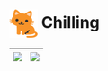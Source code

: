 # <img src="./cat icon.png" width="50" height="50" align="center">&nbsp;Chilling
| <a href="https://github.com/anuraghazra/github-readme-stats"><img align="center" src="https://github-readme-stats.vercel.app/api?username=two-six&show_icons=true&include_all_commits=true&theme=gruvbox_light&hide_border=true" /></a> | <a href="https://github.com/anuraghazra/github-readme-stats"><img align="center" src="https://github-readme-stats.vercel.app/api/top-langs/?username=two-six&layout=compact&theme=gruvbox_light&hide_border=true" /></a> |
| ------------- | ------------- |
